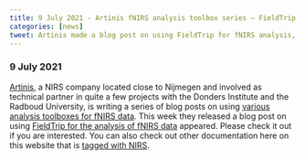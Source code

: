 ```yaml
---
title: 9 July 2021 - Artinis fNIRS analysis toolbox series – FieldTrip
categories: [news]
tweet: Artinis made a blog post on using FieldTrip for fNIRS analysis, see https://www.artinis.com/blogpost-all/2021/fnirs-analysis-toolbox-series-fieldtrip
---
```


### 9 July 2021

[Artinis](https://www.artinis.com), a NIRS company located close to Nijmegen and involved as technical partner in quite a few projects with the Donders Institute and the Radboud University, is writing a series of blog posts on using [various analysis toolboxes for fNIRS data](https://www.artinis.com/blogpost-all/2021/fnirs-analysis-toolboxes-introduction). This week they released a blog post on using [FieldTrip for the analysis of fNIRS data](https://www.artinis.com/blogpost-all/2021/fnirs-analysis-toolbox-series-fieldtrip) appeared. Please check it out if you are interested. You can also check out other documentation here on this website that is [tagged with NIRS](/tag/nirs/).

